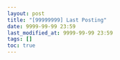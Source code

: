 ```yaml
---
layout: post
title: "[99999999] Last Posting"
date: 9999-99-99 23:59
last_modified_at: 9999-99-99 23:59
tags: []
toc: true
---
```

